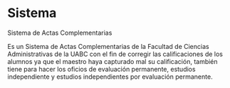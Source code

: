 Sistema
=======

Sistema de Actas Complementarias

Es un Sistema de Actas Complementarias de la Facultad de Ciencias Administrativas de la UABC 
con el fin de corregir las calificaciones de los alumnos ya que el maestro haya capturado mal su calificación, 
también tiene para hacer los oficios de evaluación permanente, estudios independiente 
y estudios independientes por evaluación permanente.
